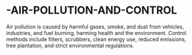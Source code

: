 # -AIR-POLLUTION-AND-CONTROL
Air pollution is caused by harmful gases, smoke, and dust from vehicles, industries, and fuel burning, harming health and the environment. Control methods include filters, scrubbers, clean energy use, reduced emissions, tree plantation, and strict environmental regulations.
